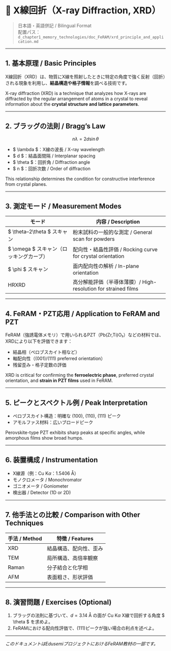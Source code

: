 # 📘 X線回折（X-ray Diffraction, XRD）

> 日本語・英語併記 / Bilingual Format  
> 配置パス：`d_chapter1_memory_technologies/doc_FeRAM/xrd_principle_and_application.md`

---

## 1. 基本原理 / Basic Principles

X線回折（XRD）は、物質にX線を照射したときに特定の角度で強く反射（回折）される現象を利用し、**結晶構造や格子情報**を調べる技術です。

X-ray diffraction (XRD) is a technique that analyzes how X-rays are diffracted by the regular arrangement of atoms in a crystal to reveal information about the **crystal structure and lattice parameters**.

---

## 2. ブラッグの法則 / Bragg’s Law

$$
n\lambda = 2d\sin\theta
$$

- $ \lambda $：X線の波長 / X-ray wavelength  
- $ d $：結晶面間隔 / Interplanar spacing  
- $ \theta $：回折角 / Diffraction angle  
- $ n $：回折次数 / Order of diffraction  

This relationship determines the condition for constructive interference from crystal planes.

---

## 3. 測定モード / Measurement Modes

| モード | 内容 / Description |
|-------|---------------------|
| $ \theta$–$2\theta $ スキャン | 粉末試料の一般的な測定 / General scan for powders |
| $ \omega $ スキャン（ロッキングカーブ） | 配向性・結晶性評価 / Rocking curve for crystal orientation |
| $ \phi $ スキャン | 面内配向性の解析 / In-plane orientation |
| HRXRD | 高分解能評価（半導体薄膜）/ High-resolution for strained films |

---

## 4. FeRAM・PZT応用 / Application to FeRAM and PZT

FeRAM（強誘電体メモリ）で用いられるPZT（Pb(Zr,Ti)O₃）などの材料では、XRDにより以下を評価できます：

- 結晶相（ペロブスカイト相など）  
- 軸配向性（(001)/(111) preferred orientation）  
- 残留歪み・格子定数の評価  

XRD is critical for confirming the **ferroelectric phase**, preferred crystal orientation, and **strain in PZT films** used in FeRAM.

---

## 5. ピークとスペクトル例 / Peak Interpretation

- ペロブスカイト構造：明確な (100), (110), (111) ピーク  
- アモルファス材料：広いブロードピーク  

Perovskite-type PZT exhibits sharp peaks at specific angles, while amorphous films show broad humps.

---

## 6. 装置構成 / Instrumentation

- X線源（例：Cu K$\alpha$：1.5406 Å）  
- モノクロメータ / Monochromator  
- ゴニオメータ / Goniometer  
- 検出器 / Detector (1D or 2D)  

---

## 7. 他手法との比較 / Comparison with Other Techniques

| 手法 / Method | 特徴 / Features |
|---------------|------------------|
| XRD | 結晶構造、配向性、歪み |
| TEM | 局所構造、高倍率観察 |
| Raman | 分子結合と化学相 |
| AFM | 表面粗さ、形状評価 |

---

## 8. 演習問題 / Exercises (Optional)

1. ブラッグの法則に基づいて、$d = 3.14$ Å の面が Cu K$\alpha$ X線で回折する角度 $ \theta $ を求めよ。  
2. FeRAMにおける配向性評価で、(111)ピークが強い場合の利点を述べよ。

---

*このドキュメントはEdusemiプロジェクトにおけるFeRAM教材の一部です。*
